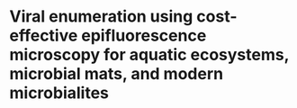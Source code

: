 # Viral enumeration using cost-effective epifluorescence microscopy for aquatic ecosystems, microbial mats, and modern microbialites
